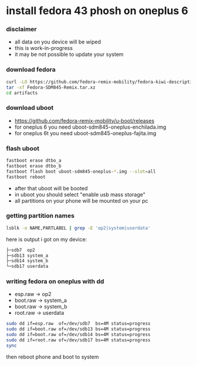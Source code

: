 # install fedora 43 phosh on oneplus 6

### disclaimer

- all data on you device will be wiped
- this is work-in-progress
- it may be not possible to update your system

### download fedora

```sh
curl -LO https://github.com/fedora-remix-mobility/fedora-kiwi-descriptions/releases/download/2025-04-04/Fedora-SDM845-Remix.tar.xz
tar -xf Fedora-SDM845-Remix.tar.xz
cd artifacts
```

### download uboot

- https://github.com/fedora-remix-mobility/u-boot/releases
- for oneplus 6 you need uboot-sdm845-oneplus-enchilada.img
- for oneplus 6t you need uboot-sdm845-oneplus-fajita.img

### flash uboot

```sh
fastboot erase dtbo_a
fastboot erase dtbo_b
fastboot flash boot uboot-sdm845-oneplus-*.img --slot=all
fastboot reboot
```

- after that uboot will be booted
- in uboot you should select "enable usb mass storage"
- all partitions on your phone will be mounted on your pc

### getting partition names

```sh
lsblk -o NAME,PARTLABEL | grep -E 'op2|system|userdata'
```

here is output i got on my device:

```sh
├─sdb7  op2
├─sdb13 system_a
├─sdb14 system_b
└─sdb17 userdata
```

### writing fedora on oneplus with dd

- esp.raw -> op2
- boot.raw -> system_a
- boot.raw -> system_b
- root.raw -> userdata

```sh
sudo dd if=esp.raw  of=/dev/sdb7  bs=4M status=progress
sudo dd if=boot.raw of=/dev/sdb13 bs=4M status=progress
sudo dd if=boot.raw of=/dev/sdb14 bs=4M status=progress
sudo dd if=root.raw of=/dev/sdb17 bs=4M status=progress
sync
```

then reboot phone and boot to system

